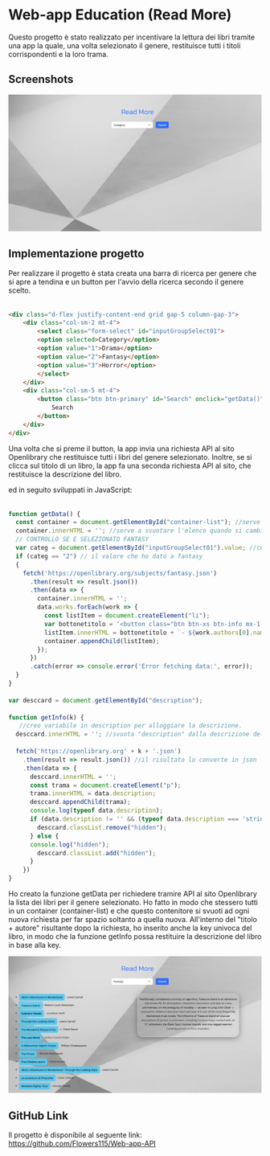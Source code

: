 # Web-app Education (Read More)

Questo progetto è stato realizzato per incentivare la lettura dei libri tramite una app la quale, una volta selezionato il genere, restituisce tutti i titoli corrispondenti e la loro trama.


## Screenshots

![App Screenshot](https://github.com/Flowers115/Web-app-API/blob/main/Screenshot/Screenshot%202024-01-31%20alle%2017.36.18.png)


## Implementazione progetto
Per realizzare il progetto è stata creata una barra di ricerca per genere che si apre a tendina e un button per l'avvio della ricerca secondo il genere scelto.
```html

<div class="d-flex justify-content-end grid gap-5 column-gap-3">
    <div class="col-sm-2 mt-4">
        <select class="form-select" id="inputGroupSelect01">
        <option selected>Category</option>
        <option value="1">Drama</option>
        <option value="2">Fantasy</option>
        <option value="3">Horror</option>
        </select>
    </div>
    <div class="col-sm-5 mt-4">
        <button class="btn btn-primary" id="Search" onclick="getData()">
            Search
        </button>
    </div>
</div>
```

Una volta che si preme il button, la app invia una richiesta API al sito Openlibrary che restituisce tutti i libri del genere selezionato.
Inoltre, se si clicca sul titolo di un libro, la app fa una seconda richiesta API al sito, che restituisce la descrizione del libro.

ed in seguito sviluppati in JavaScript: 
```javascript

function getData() {
  const container = document.getElementById("container-list"); //serve a creare la variabile in container-list tramite id in modo che il risultato della funzione venga inserito li
  container.innerHTML = ''; //serve a svuotare l'elenco quando si cambia categoria (e quindi valore)
  // CONTROLLO SE E SELEZIONATO FANTASY
  var categ = document.getElementById("inputGroupSelect01").value; //codice per selezionare l'opzione nel menu a tendina
  if (categ == "2") // il valore che ho dato a fantasy
  {
    fetch('https://openlibrary.org/subjects/fantasy.json')
      .then(result => result.json())
      .then(data => {
        container.innerHTML = '';
        data.works.forEach(work => {
          const listItem = document.createElement("li");
          var bottonetitolo = '<button class="btn btn-xs btn-info mx-1 my-1" onclick="getInfo(\'' + work.key + '\')">' + work.title + '</button>'; //così ho creato un bottone nella lista dei titoli con all'interno il titolo del libro e fuori l'autore e quando ci clicco contiene la key del libro.
          listItem.innerHTML = bottonetitolo + `- ${work.authors[0].name}`;
          container.appendChild(listItem);
        });
      })
      .catch(error => console.error('Error fetching data:', error));
  }
}

var desccard = document.getElementById("description");

function getInfo(k) {
   //creo variabile in description per alloggiare la descrizione.
  desccard.innerHTML = ''; //svuota "description" dalla descrizione del precedente libro

  fetch('https://openlibrary.org' + k + '.json')
    .then(result => result.json()) //il risultato lo converte in json
    .then(data => {
      desccard.innerHTML = '';
      const trama = document.createElement("p");
      trama.innerHTML = data.description;
      desccard.appendChild(trama);
      console.log(typeof data.description);
      if (data.description != '' && (typeof data.description === 'string')) {
        desccard.classList.remove("hidden");
      } else {
      console.log("hidden");
        desccard.classList.add("hidden");
      }
    })
}
```

Ho creato la funzione getData per richiedere tramire API al sito Openlibrary la lista dei libri per il genere selezionato.
Ho fatto in modo che stessero tutti in un container (container-list) e che questo contenitore si svuoti ad ogni nuova richiesta per far spazio soltanto a quella nuova.
All'interno del "titolo + autore" risultante dopo la richiesta, ho inserito anche la key univoca del libro, in modo che la funzione getInfo possa restituire la descrizione del libro in base alla key.

![App Screenshot](https://github.com/Flowers115/Web-app-API/blob/main/Screenshot/Screenshot%202024-01-31%20alle%2018.24.37.png)

## GitHub Link  
Il progetto è disponibile al seguente link: https://github.com/Flowers115/Web-app-API